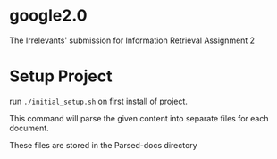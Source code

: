 # google2.0
The Irrelevants' submission for Information Retrieval Assignment 2

# Setup Project
run `./initial_setup.sh` on first install of project.

This command will parse the given content into separate files for each document.

These files are stored in the Parsed-docs directory
